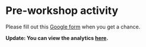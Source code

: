 # Pre-workshop activity

Please fill out this [Google form](https://forms.gle/kqZLVpkBAdp7wrA29) when you get a chance. 

**Update: You can view the analytics [here](https://docs.google.com/forms/d/1yDCdX46nacNulDNy2zrD_Y7D7Ck5oe3miCInkHQ0zGw/viewanalytics).**
